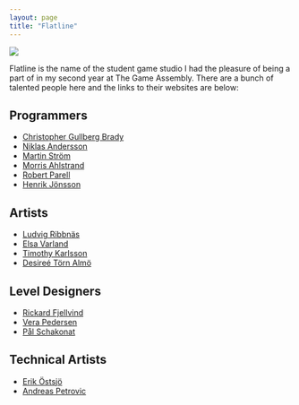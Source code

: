 ```yaml
---
layout: page
title: "Flatline"
---
```


![](../assets/img/flatline.png)

Flatline is the name of the student game studio I had the pleasure of being a part of in my second year at The Game Assembly.
There are a bunch of talented people here and the links to their websites are below:

## Programmers
- [Christopher Gullberg Brady](http://www.christophergullbergbrady.com)
- [Niklas Andersson](https://niklas.computer)
- [Martin Ström](http://martin-strom.com)
- [Morris Ahlstrand](http://www.morrisahlstrand.com/)
- [Robert Parell](https://www.robertparrell.com/)
- [Henrik Jönsson](https://www.henrikjonsson.me/)

## Artists
- [Ludvig Ribbnäs](https://luribb.artstation.com)
- [Elsa Varland](https://elsavarland.artstation.com/)
- [Timothy Karlsson](https://timothykarlsson.com/)
- [Desireé Törn Almö](https://desiree.artstation.com/)

## Level Designers
- [Rickard Fjellvind](https://fjellvind.com/)
- [Vera Pedersen](https://verapedersen.artstation.com/)
- [Pål Schakonat](https://www.palschakonat.com/portfolio)

## Technical Artists
- [Erik Östsjö](https://erikostsjo.com/)
- [Andreas Petrovic](http://www.squids.se/)